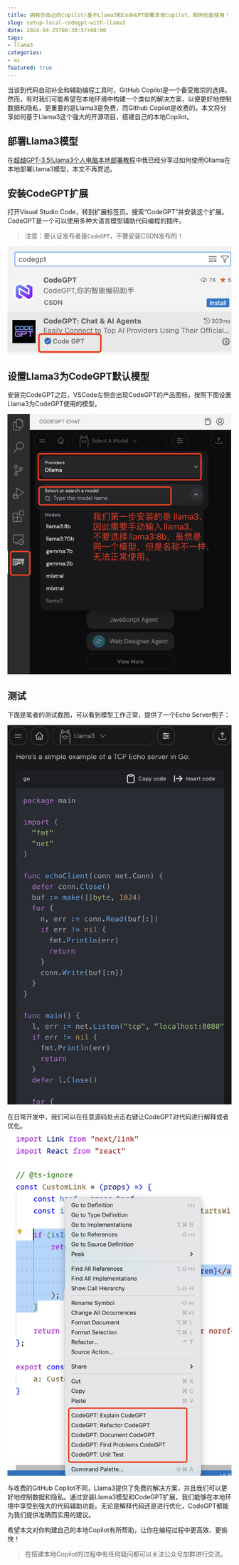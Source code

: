 ```yaml
---
title: 拥有你自己的Copilot!基于Llama3和CodeGPT部署本地Copilot，断网也能使用！
slug: setup-local-codegpt-with-llama3
date: 2024-04-25T08:30:57+08:00
tags: 
- llama3
categories:
- ai
featured: true
---
```


当谈到代码自动补全和辅助编程工具时，GitHub Copilot是一个备受推崇的选择。然而，有时我们可能希望在本地环境中构建一个类似的解决方案，以便更好地控制数据和隐私，更重要的是Llama3是免费，而Github Copilot是收费的。本文将分享如何基于Llama3这个强大的开源项目，搭建自己的本地Copilot。

<!--more-->

## 部署Llama3模型

在[超越GPT-3.5!Llama3个人电脑本地部署教程](https://www.ddhigh.com/2024/04/20/%E8%B6%85%E8%B6%8Agpt-3.5llama3%E4%B8%AA%E4%BA%BA%E7%94%B5%E8%84%91%E6%9C%AC%E5%9C%B0%E9%83%A8%E7%BD%B2%E6%95%99%E7%A8%8B/)中我已经分享过如何使用Ollama在本地部署Llama3模型，本文不再赘述。

## 安装CodeGPT扩展

打开Visual Studio Code，转到扩展标签页。搜索“CodeGPT”并安装这个扩展。CodeGPT是一个可以使用多种大语言模型辅助代码编程的插件。

> 注意：要认证发布者是`CodeGPT`，不要安装CSDN发布的！

![image-20240425204658304](https://raw.githubusercontent.com/xialeistudio/picture-bucket/main/blog/image-20240425204658304.png)

## 设置Llama3为CodeGPT默认模型

安装完CodeGPT之后，VSCode左侧会出现CodeGPT的产品图标，按照下图设置Llama3为CodeGPT使用的模型。

![image-20240425205154839](https://raw.githubusercontent.com/xialeistudio/picture-bucket/main/blog/image-20240425205154839.png)

## 测试

下面是笔者的测试截图，可以看到模型工作正常，提供了一个Echo Server例子：

![image-20240425210425337](https://raw.githubusercontent.com/xialeistudio/picture-bucket/main/blog/image-20240425210425337.png)

在日常开发中，我们可以在任意源码处点击右键让CodeGPT对代码进行解释或者优化。

![image-20240425210538668](https://raw.githubusercontent.com/xialeistudio/picture-bucket/main/blog/image-20240425210538668.png)

与收费的GitHub Copilot不同，Llama3提供了免费的解决方案，并且我们可以更好地控制数据和隐私。通过安装Llama3模型和CodeGPT扩展，我们能够在本地环境中享受到强大的代码辅助功能。无论是解释代码还是进行优化，CodeGPT都能为我们提供准确而实用的建议。

希望本文对你构建自己的本地Copilot有所帮助，让你在编程过程中更高效、更愉快！

> 在搭建本地Copilot的过程中有任何疑问都可以关注公众号加群进行交流。